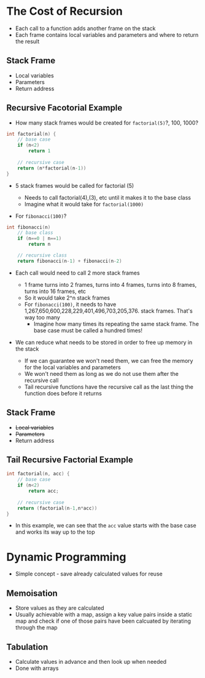 
# The Cost of Recursion
- Each call to a function adds another frame on the stack
- Each frame contains local variables and parameters and where to return the result

## Stack Frame
- Local variables
- Parameters
- Return address  

## Recursive Facotorial Example
- How many stack frames would be created for `factorial(5)`?, 100, 1000?

```cpp
int factorial(n) {
	// base case
	if (n<2)
		return 1
		
	// recursive case
	return (n*factorial(n-1))
}
```

- 5 stack frames would be called for factorial (5)
	- Needs to call factorial(4),(3), etc until it makes it to the base class
	- Imagine what it would take for `factorial(1000)`

- For `fibonacci(100)`?

```cpp
int fibonacci(n)
	// base class
	if (n==0 | n==1)
		return n

	// recursive class
	return fibonacci(n-1) + fibonacci(n-2)
```

- Each call would need to call 2 more stack frames
	- 1 frame turns into 2 frames, turns into 4 frames, turns into 8 frames, turns into 16 frames, etc
	- So it would take 2^n stack frames
	- For `fibonacci(100)`, it needs to have 1,267,650,600,228,229,401,496,703,205,376. stack frames. That's way too many
		- Imagine how many times its repeating the same stack frame. The base case must be called a hundred times!

- We can reduce what needs to be stored in order to free up memory in the stack
	- If we can guarantee we won't need them, we can free the memory for the local variables and parameters
	- We won't need them as long as we do not use them after the recursive call
	- Tail recursive functions have the recursive call as the last thing the function does before it returns


## Stack Frame
- ~~Local variables~~
- ~~Parameters~~
- Return address  

## Tail Recursive Factorial Example

```cpp
int factorial(n, acc) {
	// base case
	if (n<2)
		return acc;
		
	// recursive case
	return (factorial(n-1,n*acc))
}
```

- In this example, we can see that the `acc` value starts with the base case and works its way up to the top


# Dynamic Programming
- Simple concept - save already calculated values for reuse

## Memoisation
- Store values as they are calculated
- Usually achievable with a map, assign a key value pairs inside a static map and check if one of those pairs have been calcuated by iterating through the map

## Tabulation
- Calculate values in advance and then look up when needed
- Done with arrays

